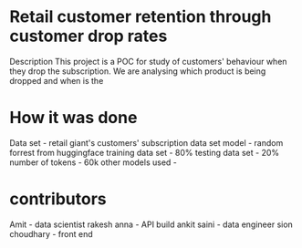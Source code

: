 # Retail customer retention through customer drop rates

Description
This project is a POC for study of customers' behaviour when they drop the subscription. We are analysing which product is being dropped and when is the 

# How it was done
Data set - retail giant's customers' subscription data set
model - random forrest from huggingface
training data set - 80%
testing data set - 20%
number of tokens - 60k
other models used - 

# contributors
Amit - data scientist
rakesh anna - API build
ankit saini - data engineer
sion choudhary - front end
